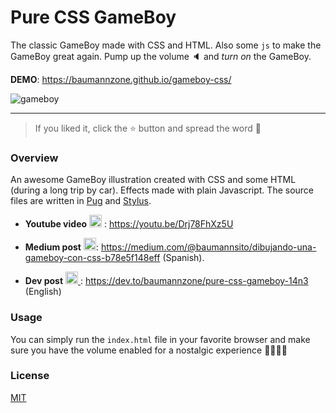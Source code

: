 
# Pure CSS GameBoy 
The classic GameBoy made with CSS and HTML. Also some `js` to make the GameBoy great again.
Pump up the volume :speaker: and _turn on_ the GameBoy.  

**DEMO**: https://baumannzone.github.io/gameboy-css/  

![gameboy](./docs/img.png)

---

> If you liked it, click the ⭐️ button and spread the word 🦄

### Overview
An awesome GameBoy illustration created with CSS and some HTML (during a long trip by car). Effects made with plain Javascript.
The source files are written in [Pug](https://github.com/pugjs/pug) and [Stylus](http://stylus-lang.com/).

- **Youtube video** <img src="https://www.youtube.com/about/static/svgs/icons/brand-resources/YouTube_icon_full-color.svg?cache=f2ec7a5" alt="RambitoJS Channel" height="20" width="20"> : https://youtu.be/Drj78FhXz5U  

- **Medium post** <img src="https://miro.medium.com/fit/c/160/160/1*6_fgYnisCa9V21mymySIvA.png" alt="Jorge Baumann Medium's profile" height="20" width="20">: https://medium.com/@baumannsito/dibujando-una-gameboy-con-css-b78e5f148eff (Spanish).  
- **Dev post** <a href="https://dev.to/baumannzone/pure-css-gameboy-14n3">
  <img src="https://d2fltix0v2e0sb.cloudfront.net/dev-badge.svg" alt="Jorge Baumann's DEV Profile" height="20" width="20">
</a>: https://dev.to/baumannzone/pure-css-gameboy-14n3 (English)

### Usage 
You can simply run the `index.html` file in your favorite browser and make sure you have the volume enabled for a 
nostalgic experience :space_invader::space_invader::space_invader::space_invader:

### License
[MIT](./license)
